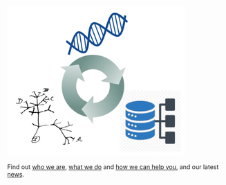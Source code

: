 
![](logo.png)

Find out [who we are](https://mfumagalli.github.io/who-we-are), [what we do](https://mfumagalli.github.io/what-we-do) and [how we can help you](https://mfumagalli.github.io/how-we-can-help-you), and our latest [news](https://mfumagalli.github.io/news).










